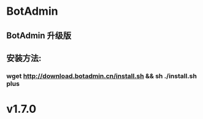 # BotAdmin
## BotAdmin 升级版
## 安装方法:
### wget http://download.botadmin.cn/install.sh && sh ./install.sh plus
# v1.7.0
